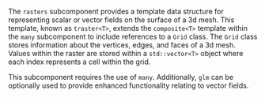 The `rasters` subcomponent provides a template data structure for representing scalar or vector fields on the surface of a 3d mesh. This template, known as `traster<T>`, extends the `composite<T>` template within the `many` subcomponent to include references to a `Grid` class. The `Grid` class stores information about the vertices, edges, and faces of a 3d mesh. Values within the raster are stored within a `std::vector<T>` object where each index represents a cell within the grid. 

This subcomponent requires the use of `many`. Additionally, `glm` can be optionally used to provide enhanced functionality relating to vector fields.